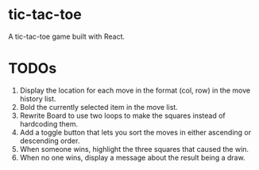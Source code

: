 # tic-tac-toe

  A tic-tac-toe game built with React.

# TODOs

  1. Display the location for each move in the format (col, row) in the move history list.
  2. Bold the currently selected item in the move list.
  3. Rewrite Board to use two loops to make the squares instead of hardcoding them.
  4. Add a toggle button that lets you sort the moves in either ascending or descending order.
  5. When someone wins, highlight the three squares that caused the win.
  6. When no one wins, display a message about the result being a draw.